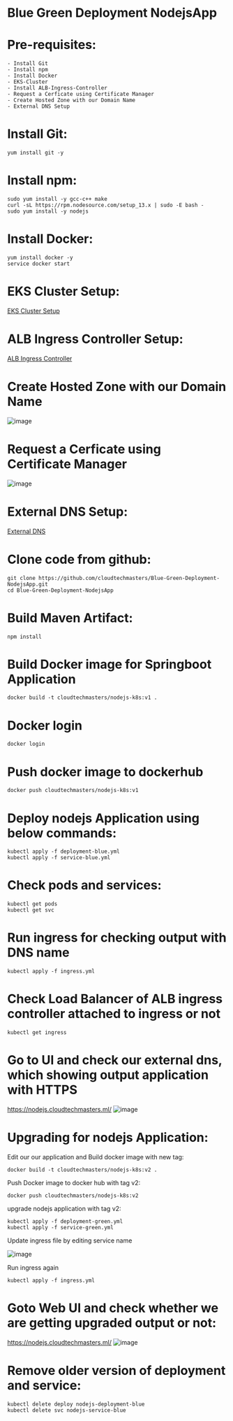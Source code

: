 # Blue Green Deployment NodejsApp

# Pre-requisites:
    - Install Git
    - Install npm
    - Install Docker
    - EKS-Cluster
    - Install ALB-Ingress-Controller
    - Request a Cerficate using Certificate Manager
    - Create Hosted Zone with our Domain Name
    - External DNS Setup
# Install Git:
    yum install git -y
# Install npm:
    sudo yum install -y gcc-c++ make
    curl -sL https://rpm.nodesource.com/setup_13.x | sudo -E bash -
    sudo yum install -y nodejs
# Install Docker:
    yum install docker -y
    service docker start
# EKS Cluster Setup:
  [EKS Cluster Setup](https://github.com/Naresh240/eks-cluster-setup/blob/main/README.md)
# ALB Ingress Controller Setup:
  [ALB Ingress Controller](https://github.com/Naresh240/ALB-Ingress-Controller-Setup/blob/main/README.md)
# Create Hosted Zone with our Domain Name
![image](https://user-images.githubusercontent.com/58024415/94990966-7e2fd380-059d-11eb-8285-a82353f38c1a.png)
# Request a Cerficate using Certificate Manager
![image](https://user-images.githubusercontent.com/58024415/94990930-301ad000-059d-11eb-9c5d-8ee47d494f82.png)
# External DNS Setup:
  [External DNS](https://github.com/Naresh240/External-DNS-Setup-Kubernetes/tree/main)
# Clone code from github:
    git clone https://github.com/cloudtechmasters/Blue-Green-Deployment-NodejsApp.git
    cd Blue-Green-Deployment-NodejsApp
# Build Maven Artifact:
    npm install
# Build Docker image for Springboot Application
    docker build -t cloudtechmasters/nodejs-k8s:v1 .
# Docker login
    docker login
# Push docker image to dockerhub
    docker push cloudtechmasters/nodejs-k8s:v1
# Deploy nodejs Application using below commands:
    kubectl apply -f deployment-blue.yml
    kubectl apply -f service-blue.yml
# Check pods and services:
    kubectl get pods
    kubectl get svc
# Run ingress for checking output with DNS name
    kubectl apply -f ingress.yml
# Check Load Balancer of ALB ingress controller attached to ingress or not
    kubectl get ingress
# Go to UI and check our external dns, which showing output application with HTTPS
  https://nodejs.cloudtechmasters.ml/
![image](https://user-images.githubusercontent.com/58024415/95006082-dc040000-061d-11eb-8fd6-da6c80216c54.png)
# Upgrading for nodejs Application:
Edit our our application and Build docker image with new tag:
    
    docker build -t cloudtechmasters/nodejs-k8s:v2 .

Push Docker image to docker hub with tag v2:

    docker push cloudtechmasters/nodejs-k8s:v2

upgrade nodejs application with tag v2:

    kubectl apply -f deployment-green.yml
    kubectl apply -f service-green.yml
    
 Update ingress file by editing service name
 
  ![image](https://user-images.githubusercontent.com/58024415/95006146-b9beb200-061e-11eb-9fbe-cfdeca61e59c.png)

Run ingress again

    kubectl apply -f ingress.yml
    
# Goto Web UI and check whether we are getting upgraded output or not:
  https://nodejs.cloudtechmasters.ml/
![image](https://user-images.githubusercontent.com/58024415/95006177-0a360f80-061f-11eb-9b58-02376f1cd9e4.png)
# Remove older version of deployment and service:
    kubectl delete deploy nodejs-deployment-blue
    kubectl delete svc nodejs-service-blue
